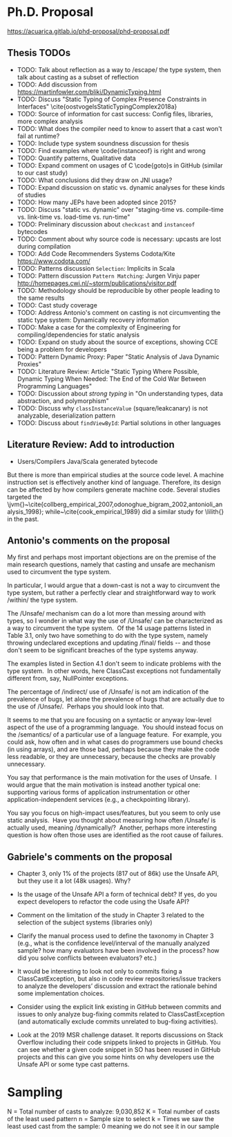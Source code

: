 
# Ph.D. Proposal

<https://acuarica.gitlab.io/phd-proposal/phd-proposal.pdf>

## Thesis TODOs

* TODO: Talk about reflection as a way to /escape/ the type system, then talk about casting as a subset of reflection
* TODO: Add discussion from <https://martinfowler.com/bliki/DynamicTyping.html>
* TODO: Discuss "Static Typing of Complex Presence Constraints in Interfaces" \cite{oostvogelsStaticTypingComplex2018a}
* TODO: Source of information for cast success: Config files, libraries, more complex analysis
* TODO: What does the compiler need to know to assert that a cast won't fail at runtime?
* TODO: Include type system soundness discussion for thesis
* TODO: Find examples where \code{instanceof} is right and wrong
* TODO: Quantify patterns, Qualitative data
* TODO: Expand comment on usages of C \code{goto}s in GitHub (similar to our cast study)
* TODO: What conclusions did they draw on JNI usage?
* TODO: Expand discussion on static vs. dynamic analyses for these kinds of studies
* TODO: How many JEPs have been adopted since 2015?
* TODO: Discuss "static vs. dynamic" over "staging-time vs. compile-time vs. link-time vs. load-time vs. run-time"
* TODO: Preliminary discussion about `checkcast` and `instanceof` bytecodes
* TODO: Comment about why source code is necessary: upcasts are lost during compilation
* TODO: Add Code Recommenders Systems Codota/Kite https://www.codota.com/
* TODO: Patterns discussion `Selection`: Implicits in Scala
* TODO: Pattern discussion `Pattern Matching`: Jurgen Vinju paper <http://homepages.cwi.nl/~storm/publications/visitor.pdf>
* TODO: Methodology should be reproducible by other people leading to the same results
* TODO: Cast study coverage
* TODO: Address Antonio's comment on casting is not circumventing the static type system: Dynamically recovery information
* TODO: Make a case for the complexity of Engineering for compiling/dependencies for static analysis
* TODO: Expand on study about the source of exceptions, showing CCE being a problem for developers
* TODO: Pattern Dynamic Proxy: Paper "Static Analysis of Java Dynamic Proxies"
* TODO: Literature Review: Article "Static Typing Where Possible, Dynamic Typing When Needed: The End of the Cold War Between Programming Languages"
* TODO: Discussion about *strong typing* in "On understanding types, data abstraction, and polymorphism"
* TODO: Discuss why `classInstanceValue` (square/leakcanary) is not analyzable, deserialization pattern
* TODO: Discuss about `findViewById`: Partial solutions in other languages

## Literature Review: Add to introduction

* Users/Compilers Java/Scala generated bytecode

But there is more than empirical studies at the source code level.
A machine instruction set is effectively another kind of language.
Therefore, its design can be affected by how compilers generate machine code.
Several studies targeted the \jvm{}~\cite{collberg_empirical_2007,odonoghue_bigram_2002,antonioli_analysis_1998}; while~\cite{cook_empirical_1989} did a similar study for \lilith{} in the past.

## Antonio's comments on the proposal

My first and perhaps most important objections are on the premise of
the main research questions, namely that casting and unsafe are
mechanism used to circumvent the type system.

In particular, I would argue that a down-cast is not a way to
circumvent the type system, but rather a perfectly clear and
straightforward way to work /within/ the type system.

The /Unsafe/ mechanism can do a lot more than messing around with
types, so I wonder in what way the use of /Unsafe/ can be
characterized as a way to circumvent the type system.  Of the 14 usage
patterns listed in Table 3.1, only two have something to do with the
type system, namely throwing undeclared exceptions and updating
/final/ fields -- and those don't seem to be significant breaches of
the type systems anyway.

The examples listed in Section 4.1 don't seem to indicate problems
with the type system.  In other words, here ClassCast exceptions
not fundamentally different from, say, NullPointer exceptions.

The percentage of /indirect/ use of /Unsafe/ is not am indication of
the prevalence of bugs, let alone the prevalence of bugs that are
actually due to the use of /Unsafe/.  Perhaps you should look into
that.

It seems to me that you are focusing on a syntactic or anyway
low-level aspect of the use of a programming language.  You should
instead focus on the /semantics/ of a particular use of a language
feature.  For example, you could ask, how often and in what cases do
programmers use bound checks (in using arrays), and are those bad,
perhaps because they make the code less readable, or they are
unnecessary, because the checks are provably unnecessary.

You say that performance is the main motivation for the uses of
Unsafe.  I would argue that the main motivation is instead another
typical one: supporting various forms of application instrumentation
or other application-independent services (e.g., a checkpointing
library).

You say you focus on high-impact uses/features, but you seem to only
use static analysis.  Have you thought about measuring how often
/Unsafe/ is actually used, meaning /dynamically/?  Another, perhaps
more interesting question is how often those uses are identified as
the root cause of failures.

## Gabriele's comments on the proposal

* Chapter 3, only 1% of the projects (817 out of 86k) use the Unsafe API, but they use it a lot (48k usages). Why?

* Is the usage of the Unsafe API a form of technical debt? If yes, do you expect developers to refactor the code using the Usafe API?

* Comment on the limitation of the study in Chapter 3 related to the selection of the subject systems (libraries only)

* Clarify the manual process used to define the taxonomy in Chapter 3 (e.g., what is the confidence level/interval of the manually analyzed sample? how many evaluators have been involved in the process? how did you solve conflicts between evaluators? etc.)

* It would be interesting to look not only to commits fixing a ClassCastException, but also in code review repositories/issue trackers to analyze the developers’ discussion and extract the rationale behind some implementation choices.

* Consider using the explicit link existing in GitHub between commits and issues to only analyze bug-fixing commits related to ClassCastException (and automatically exclude commits unrelated to bug-fixing activities).

* Look at the 2019 MSR challenge dataset. It reports discussions on Stack Overflow including their code snippets linked to projects in GitHub. You can see whether a given code snippet in SO has been reused in GitHub projects and this can give you some hints on why developers use the Unsafe API or some type cast patterns.

# Sampling

N = Total number of casts to analyze: 9,030,852
K = Total number of casts of the least used pattern
n = Sample size to select
k = Times we saw the least used cast from the sample: 0 meaning we do not see it in our sample